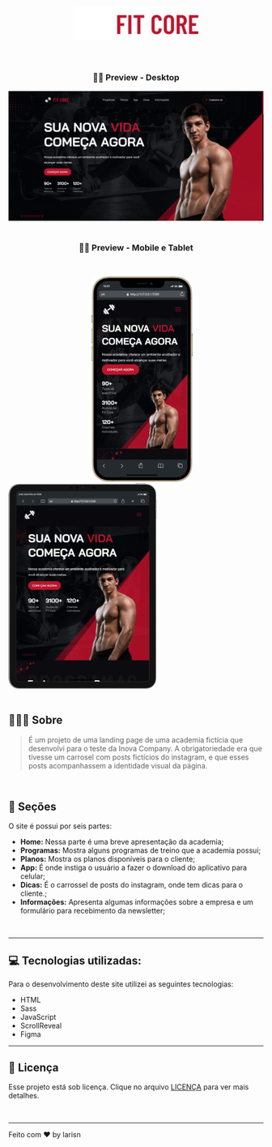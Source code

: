 
<h1 align="center">
<img src="assets/img/brand.svg" width="250px">
</h1>
<br>

<h3 align="center">
💪🏼 Preview - Desktop
</h3>

![Desktop](https://github.com/larisn/fit-core/blob/main/assets/img/preview.png)
<br>
<br>

<h3 align="center">
💪🏼 Preview - Mobile e Tablet
</h3>
<br>

&ensp; &ensp; &ensp; &ensp; &ensp; &ensp; &ensp; &ensp; &ensp; &ensp; &ensp; &ensp; &ensp; &ensp; &ensp; <img src="assets/img/preview-mobile.png" width="200px"> &ensp; &ensp; &ensp; <img src="assets/img/preview-tablet.png" width="293px">
<br>
<br>

## 🏋🏻‍♀️ Sobre

> É um projeto de uma landing page de uma academia fictícia que desenvolvi para o teste da Inova Company. A obrigatoriedade era que tivesse um carrosel com posts fictícios do instagram, e que esses posts acompanhassem a identidade visual da página.
<br>


## 💮 Seções
O site é possui por seis partes:

- **Home:** Nessa parte é uma breve apresentação da academia;
- **Programas:** Mostra alguns programas de treino que a academia possui;
- **Planos:** Mostra os planos disponíveis para o cliente;
- **App:** É onde instiga o usuário a fazer o download do aplicativo para celular;
- **Dicas:** É o carrossel de posts do instagram, onde tem dicas para o cliente.;
- **Informações:** Apresenta algumas informações sobre a empresa e um formulário para recebimento da newsletter;
<br>

---

## 💻 Tecnologias utilizadas:

Para o desenvolvimento deste site utilizei as seguintes tecnologias:

* HTML
* Sass
* JavaScript
* ScrollReveal
* Figma

---

## 🎐 Licença
Esse projeto está sob licença. Clique no arquivo [LICENÇA](https://github.com/larisn/larisn/blob/main/LICENSE.md) para ver mais detalhes.

<br>

---

Feito com ❤️ by larisn
